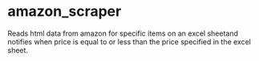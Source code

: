 # amazon_scraper
Reads html data from amazon for specific items on an excel sheetand notifies when price is equal to or less than the price specified in the excel sheet.
